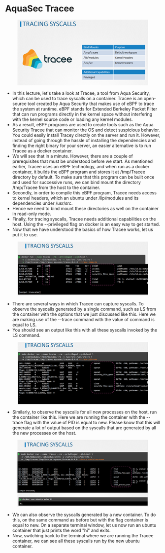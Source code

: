 # AquaSec Tracee

<figure><img src="../.gitbook/assets/image (9) (1) (1).png" alt=""><figcaption></figcaption></figure>

* In this lecture, let's take a look at Tracee, a tool from Aqua Security, which can be used to trace syscalls on a container. Tracee is an open-source tool created by Aqua Security that makes use of eBPF to trace the system at runtime. eBPF stands for Extended Berkeley Packet Filter that can run programs directly in the kernel space without interfering with the kernel source code or loading any kernel modules.
* As a result, eBPF programs are used to create tools such as the Aqua Security Tracee that can monitor the OS and detect suspicious behavior. You could easily install Tracey directly on the server and run it. However, instead of going through the hassle of installing the dependencies and finding the right binary for your server, an easier alternative is to run Tracee as a docker container.
* We will see that in a minute. However, there are a couple of prerequisites that must be understood before we start. As mentioned earlier, Tracee uses an eBPF technology, and when run as a docker container, it builds the eBPF program and stores it at /tmp/Tracee directory by default. To make sure that this program can be built once and used for successive runs, we can bind mount the directory /tmp/Tracee from the host to the container.
* Secondly, in order to compile this eBPF program, Tracee needs access to kernel headers, which an ubuntu under /lip/modules and its dependencies under /usr/src.
* Hence we need to bind mount these directories as well on the container in read-only mode.
* Finally, for tracing syscalls, Tracee needs additional capabilities on the host. Using the --privileged flag on docker is an easy way to get started.
* Now that we have understood the basics of how Tracee works, let us put it to use.

<figure><img src="../.gitbook/assets/image (10) (1) (1).png" alt=""><figcaption></figcaption></figure>

* There are several ways in which Tracee can capture syscalls. To observe the syscalls generated by a single command, such as LS from the container with the options that we just discussed like this. Here we are making use of the --trace command with the value of command is equal to LS.
* You should see an output like this with all these syscalls invoked by the LS command.

<figure><img src="../.gitbook/assets/image (11) (1) (1).png" alt=""><figcaption></figcaption></figure>

* Similarly, to observe the syscalls for all new processes on the host, run the container like this. Here we are running the container with the --trace flag with the value of PID is equal to new. Please know that this will generate a lot of output based on the syscalls that are generated by all the new processes on the host.

<figure><img src="../.gitbook/assets/image (12) (1) (1).png" alt=""><figcaption></figcaption></figure>

* We can also observe the syscalls generated by a new container. To do this, on the same command as before but with the flag container is equal to new. On a separate terminal window, let us now run an ubuntu container that just prints the word "hi" and exits.&#x20;
* Now, switching back to the terminal where we are running the Tracee container, we can see all these syscalls run by the new ubuntu container.
